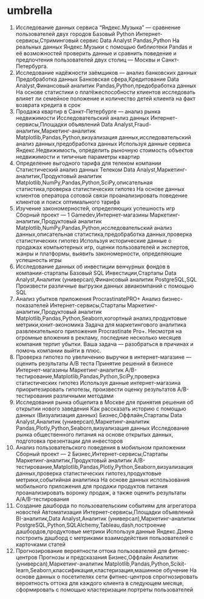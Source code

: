 # umbrella
1. Исследование данных сервиса “Яндекс.Музыка” — сравнение пользователей двух городов	Базовый Python	Интернет-сервисы,Стриминговый сервис	Data Analyst	Pandas,Python	На реальных данных Яндекс.Музыки c помощью библиотеки Pandas и её возможностей проверить данные и сравнить поведение и предпочтения пользователей двух столиц — Москвы и Санкт-Петербурга.
2. Исследование надёжности заёмщиков — анализ банковских данных	Предобработка данных	Банковская сфера,Кредитование	Data Analyst,Финансовый аналитик	Pandas,Python,предобработка данных	На основе статистики о платёжеспособности клиентов исследовать влияет ли семейное положение и количество детей клиента на факт возврата кредита в срок
3. Продажа квартир в Санкт-Петербурге — анализ рынка недвижимости	Исследовательский анализ данных	Интернет-сервисы,Площадки объявлений	Data Analyst,Fraud-аналитик,Маркетинг-аналитик	Matplotlib,Pandas,Python,визуализация данных,исследовательский анализ данных,предобработка данных	Используя данные сервиса Яндекс.Недвижимость, определить рыночную стоимость объектов недвижимости и типичные параметры квартир
4. Определение выгодного тарифа для телеком компании	Статистический анализ данных	Телеком	Data Analyst,Маркетинг-аналитик,Продуктовый аналитик	Matplotlib,NumPy,Pandas,Python,SciPy,описательная статистика,проверка статистических гипотез	На основе данных клиентов оператора сотовой связи проанализировать поведение клиентов и поиск оптимального тарифа
5. Изучение закономерностей, определяющих успешность игр	Сборный проект — 1	Gamedev,Интернет-магазины	Маркетинг-аналитик,Продуктовый аналитик	Matplotlib,NumPy,Pandas,Python,исследовательский анализ данных,описательная статистика,предобработка данных,проверка статистических гипотез	Используя исторические данные о продажах компьютерных игр, оценки пользователей и экспертов, жанры и платформы, выявить закономерности, определяющие успешность игры 
6. Исследование данных об инвестиции венчурных фондов в компании-стартапы	Базовый SQL	Инвестиции,Стартапы	Data Analyst,Аналитик (универсал),Финансовый аналитик	PostgreSQL,SQL	Произвести различные выгрузки данных авиакомпаний с помощью SQL
7. Анализ убытков приложения ProcrastinatePRO+	Анализ бизнес-показателей	Интернет-сервисы,Стартапы	Маркетинг-аналитик,Продуктовый аналитик	Matplotlib,Pandas,Python,Seaborn,когортный анализ,продуктовые метрики,юнит-экономика	Задача для маркетингового аналитика развлекательного приложения Procrastinate Pro+. Несмотря на огромные вложения в рекламу, последние несколько месяцев компания терпит убытки. Ваша задача — разобраться в причинах и помочь компании выйти в плюс.
8. Проверка гипотез по увеличению выручки в интернет-магазине —
оценить результаты A/B теста	Принятие решений в бизнесе	Интернет-магазины	Маркетинг-аналитик	A/B-тестирование,Matplotlib,Pandas,Python,SciPy,проверка статистических гипотез	Используя данные интернет-магазина приоритезировать гипотезы, произвести оценку результатов A/B-тестирования различными методами
9. Исследования рынка общепита в Москве для принятия решения об
открытии нового заведения	Как рассказать историю с помощью данных (Визуализация данных)	Бизнес,Оффлайн,Стартапы	Data Analyst,Аналитик (универсал),Маркетинг-аналитик	Pandas,Plotly,Python,Seaborn,визуализация данных	Исследование рынка общественного питания на основе открытых данных, подготовка презентации для инвесторов
10. Анализ пользовательского поведения в мобильном приложении	Сборный проект — 2 	Бизнес,Интернет-сервисы,Стартапы	Маркетинг-аналитик,Продуктовый аналитик	A/B-тестирование,Matplotlib,Pandas,Plotly,Python,Seaborn,визуализация данных,проверка статистических гипотез,продуктовые метрики,событийная аналитика	На основе данных использования мобильного приложения для продажи продуктов питания проанализировать воронку продаж, а также оценить результаты A/A/B-тестирования 
11. Создание дашборда по пользовательским событиям для агрегатора
новостей	Автоматизация	Интернет-сервисы,Площадки объявлений	BI-аналитик,Data Analyst,Аналитик (универсал),Маркетинг-аналитик	PostgreSQL,Python,SQLAlchemy,Tableau,dash,построение дашбордов,продуктовые метрики	Используя данные Яндекс.Дзена построить дашборд с метриками взаимодействия пользователей с карточками статей
12. Прогнозирование вероятности оттока пользователей для фитнес-центров	Прогнозы и предсказания	Бизнес,Оффлайн	Аналитик (универсал),Маркетинг-аналитик	Matplotlib,Pandas,Python,Scikit-learn,Seaborn,классификация,кластеризация,машинное обучение	На основе данных о посетителях сети фитнес-центров спрогнозировать вероятность оттока для каждого клиента в следующем месяце, сформировать с помощью кластеризации портреты пользователей

